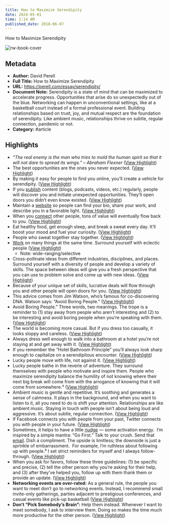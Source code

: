 ```yaml
---
title: How to Maximize Serendipity
date: 2024-05-01
time: 1:14 AM
published_date: 2018-06-07
---
```

How to Maximize Serendipity

![rw-book-cover](https://149483024.v2.pressablecdn.com/wp-content/uploads/2018/06/anton-darius-thesollers-457981-unsplash.jpg)

## Metadata
- **Author:** David Perell
- **Full Title:** How to Maximize Serendipity
- **URL:** https://perell.com/essay/serendipity/
- **Document Note:** Serendipity is a state of mind that can be maximized to accelerate progress. Opportunities that arise do so unexpectedly out of the blue. Networking can happen in unconventional settings, like at a basketball court instead of a formal professional event. Building relationships based on trust, joy, and mutual respect are the foundation of serendipity. Like ambient music, relationships thrive on subtle, regular connection, pandemic or not.
- **Category:** #article

## Highlights
- *“The real enemy is the man who tries to mold the human spirit so that it will not dare to spread its wings.” – Abraham Flexner* ([View Highlight](https://read.readwise.io/read/01h0fa5jf81dfhf8eazjfa64ra))
- The best opportunities are the ones you never expected. ([View Highlight](https://read.readwise.io/read/01h0fa9v3fv2r4f0trmkxh20t2))
- By making it easy for people to find you online, you’ll create a vehicle for serendipity. ([View Highlight](https://read.readwise.io/read/01h0fahpzvg2kvh69ks0tc2qbc))
- If you [publish](https://www.writeofpassage.school/) content (blogs, podcasts, videos, etc.) regularly, people will discover you and initiate unexpected opportunities. They’ll open doors you didn’t even know existed. ([View Highlight](https://read.readwise.io/read/01h0farmk3sznrg4hbrd05k3t9))
- Maintain a [website](http://perell.com/join) so people can find your bio, share your work, and describe you in a favorable light. ([View Highlight](https://read.readwise.io/read/01h0farzx8a3htj5bqtww2jzg5))
- When you [connect](http://perell.com/join) other people, tons of value will eventually flow back to you. ([View Highlight](https://read.readwise.io/read/01h0fb04dd9m7qxam984ac3ejk))
- Eat healthy food, get enough sleep, and break a sweat every day. It’ll boost your mood and fuel your curiosity. ([View Highlight](https://read.readwise.io/read/01h0fb31x0zvxqj57jh2jqdber))
- People who sweat together stay together. ([View Highlight](https://read.readwise.io/read/01h0fb3ba6xhrb38zer2zcg68s))
- [Work](http://perell.com/tweetstorms/careers) on many things at the same time. Surround yourself with eclectic people ([View Highlight](https://read.readwise.io/read/01h0fb6zff56ggn8cx9wfa9kf3))
    - Note: wide-ranging/selective
- Cross-pollinate ideas from different industries, disciplines, and places. Surround yourself with a diversity of people and develop a variety of skills. The space between ideas will give you a fresh perspective that you can use to problem solve and come up with new ideas. ([View Highlight](https://read.readwise.io/read/01h0fb8hg9c4jb9q6s23ccdp73))
- Because of your unique set of skills, lucrative deals will flow through you and other people will open doors for you. ([View Highlight](https://read.readwise.io/read/01h0fba0f7cepss4gat17bpr6p))
- This advice comes from Jim Watson, who’s famous for co-discovering DNA.
  Watson says: “Avoid Boring People.” ([View Highlight](https://read.readwise.io/read/01h0fbaer73mwzvranbtzg5cqx))
- Avoid Boring People.” Three words, two meanings. The trope is a reminder to (1) stay away from people who aren’t interesting and (2) to be interesting and avoid boring people when you’re speaking with them. ([View Highlight](https://read.readwise.io/read/01h0fbb9mbgqb6nth4j68n1vx9))
- The world is becoming more casual. But if you dress too casually, it looks sloppy and careless. ([View Highlight](https://read.readwise.io/read/01h0fbcg940gdn7jmk21dg111n))
- Always dress well enough to walk into a bathroom at a hotel you’re not staying at and get away with it. ([View Highlight](https://read.readwise.io/read/01h0fbeatqsj3njg70kk4vz0n6))
- If you remember the “Hotel Bathroom Principle” you’ll always look sharp enough to capitalize on a serendipitous encounter. ([View Highlight](https://read.readwise.io/read/01h0fbeeq1d3j2ks6csmkeb837))
- Lucky people move with life, not against it. ([View Highlight](https://read.readwise.io/read/01h0fber4ntps11hh2sds2gj35))
- Lucky people bathe in the reverie of adventure. They surround themselves with people who motivate and inspire them. People who maximize serendipity balance the humility of not knowing where their next big break will come from with the arrogance of knowing that it will come from somewhere.³ ([View Highlight](https://read.readwise.io/read/01h0fbhkvp5dn9rh7zeg8r7vry))
- Ambient music is gentle and repetitive. It’s soothing and generates a sense of calmness. It plays in the background, and when you want to listen to it, all you need to do is shift your attention.
  Relationships are like ambient music. Staying in touch with people isn’t about being loud and aggressive. It’s about subtle, regular connection. ([View Highlight](https://read.readwise.io/read/01h0fbmzzgt4csm2bt60z25rhs))
- If Facebook connects you with people from your past, Twitter connects you with people in your future. ([View Highlight](https://read.readwise.io/read/01h0fbzfh1jcpvw5k4vh4y76a8))
- Sometimes, it helps to have a little [nudge](https://perell.com/blog/the-ultimate-guide-to-writing-online) — some activation energy. 
  I’m inspired by a simple mantra: “Go First.”
  Talk to your crush. Send that [email](http://perell.com/join). Dish a compliment. The upside is limitless; the downside is just a sprinkle of embarrassment. 
  For example, I’m ruthless about following up with people.⁵ I set strict reminders for myself and I always follow-through. ([View Highlight](https://read.readwise.io/read/01h0fc1erwdcs8b6wdx15wxwkb))
- When you ask for favors, follow these three guidelines: (1) be specific and precise, (2) tell the other person why you’re asking for their help, and (3) after they’ve helped you, follow up with them thank them or provide an update. ([View Highlight](https://read.readwise.io/read/01h0fc4njcm4bmqvy5h04wxpmn))
- **Networking events are over-rated:** As a general rule, the people you want to meet don’t go to networking events. Instead, I recommend small invite-only gatherings, parties adjacent to prestigious conferences, and casual events like pick-up basketball ([View Highlight](https://read.readwise.io/read/01h0fc5dcr75gf820x2qre0z42))
- **Don’t “Pick Somebody’s Brain”:** Help them instead. Whenever I want to meet somebody, I ask to interview them. Doing so makes the time much more productive for the other person. ([View Highlight](https://read.readwise.io/read/01h0fc66aways3s8vy2ngz1s0q))

